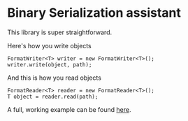 # Binary Serialization assistant

This library is super straightforward.

Here's how you write objects
```
FormatWriter<T> writer = new FormatWriter<T>();
writer.write(object, path);
```

And this is how you read objects
```
FormatReader<T> reader = new FormatReader<T>();
T object = reader.read(path);
```

A full, working example can be found [here](https://github.com/CodeBasePW/meridian-serial/tree/master/meridian-serial/src/me/moderator_man/meridian/serial).
